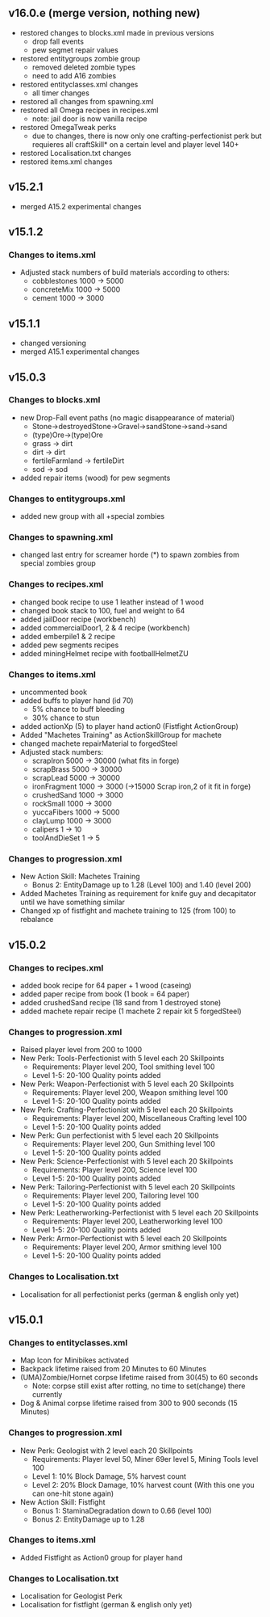 ## v16.0.e (merge version, nothing new)
* restored changes to blocks.xml made in previous versions
  * drop fall events
  * pew segmet repair values
* restored entitygroups zombie group
  * removed deleted zombie types
  * need to add A16 zombies
* restored entityclasses.xml changes
  * all timer changes
* restored all changes from spawning.xml
* restored all Omega recipes in recipes.xml
  * note: jail door is now vanilla recipe
* restored OmegaTweak perks
  * due to changes, there is now only one crafting-perfectionist perk but requieres all craftSkill* on a certain level and player level 140+
* restored Localisation.txt changes
* restored items.xml changes

## v15.2.1
* merged A15.2 experimental changes

## v15.1.2

### Changes to items.xml
* Adjusted stack numbers of build materials according to others:
  * cobblestones 1000 -> 5000
  * concreteMix 1000 -> 5000
  * cement 1000 -> 3000

## v15.1.1
* changed versioning
* merged A15.1 experimental changes

## v15.0.3

### Changes to blocks.xml
* new Drop-Fall event paths (no magic disappearance of material)
  * Stone->destroyedStone->Gravel->sandStone->sand->sand
  * (type)Ore->(type)Ore 
  * grass -> dirt
  * dirt -> dirt
  * fertileFarmland -> fertileDirt
  * sod -> sod
* added repair items (wood) for pew segments

### Changes to entitygroups.xml
* added new group with all +special zombies

### Changes to spawning.xml
* changed last entry for screamer horde (*) to spawn zombies from special zombies group

### Changes to recipes.xml
* changed book recipe to use 1 leather instead of 1 wood
* changed book stack to 100, fuel and weight to 64
* added jailDoor recipe (workbench)
* added commercialDoor1, 2 & 4 recipe (workbench)
* added emberpile1 & 2 recipe
* added pew segments recipes
* added miningHelmet recipe with footballHelmetZU

### Changes to items.xml
* uncommented book
* added buffs to player hand (id 70)
  * 5% chance to buff bleeding
  * 30% chance to stun
* added actionXp (5) to player hand action0 (Fistfight ActionGroup)
* Added "Machetes Training" as ActionSkillGroup for machete
* changed machete repairMaterial to forgedSteel
* Adjusted stack numbers:
  * scrapIron 5000 -> 30000 (what fits in forge)
  * scrapBrass 5000 -> 30000
  * scrapLead 5000 -> 30000
  * ironFragment 1000 -> 3000 (->15000 Scrap iron,2 of it fit in forge)
  * crushedSand 1000 -> 3000
  * rockSmall 1000 -> 3000
  * yuccaFibers 1000 -> 5000
  * clayLump 1000 -> 3000
  * calipers 1 -> 10
  * toolAndDieSet 1 -> 5


### Changes to progression.xml
* New Action Skill: Machetes Training
  * Bonus 2: EntityDamage up to 1.28 (Level 100) and 1.40 (level 200)
* Added Machetes Training as requirement for knife guy and decapitator until we have something similar
* Changed xp of fistfight and machete training to 125 (from 100) to rebalance

## v15.0.2

### Changes to recipes.xml
* added book recipe for 64 paper + 1 wood (caseing)
* added paper recipe from book (1 book = 64 paper)
* added crushedSand recipe (18 sand from 1 destroyed stone)
* added machete repair recipe (1 machete 2 repair kit 5 forgedSteel)

### Changes to progression.xml
* Raised player level from 200 to 1000
* New Perk: Tools-Perfectionist with 5 level each 20 Skillpoints
  * Requirements: Player level 200, Tool smithing level 100
  * Level 1-5: 20-100 Quality points added
* New Perk: Weapon-Perfectionist with 5 level each 20 Skillpoints
  * Requirements: Player level 200, Weapon smithing level 100
  * Level 1-5: 20-100 Quality points added
* New Perk: Crafting-Perfectionist with 5 level each 20 Skillpoints
  * Requirements: Player level 200, Miscellaneous Crafting level 100
  * Level 1-5: 20-100 Quality points added
* New Perk: Gun perfectionist with 5 level each 20 Skillpoints
  * Requirements: Player level 200, Gun Smithing level 100
  * Level 1-5: 20-100 Quality points added
* New Perk: Science-Perfectionist with 5 level each 20 Skillpoints
  * Requirements: Player level 200, Science level 100
  * Level 1-5: 20-100 Quality points added
* New Perk: Tailoring-Perfectionist with 5 level each 20 Skillpoints
  * Requirements: Player level 200, Tailoring level 100
  * Level 1-5: 20-100 Quality points added
* New Perk: Leatherworking-Perfectionist with 5 level each 20 Skillpoints
  * Requirements: Player level 200, Leatherworking level 100
  * Level 1-5: 20-100 Quality points added
* New Perk: Armor-Perfectionist with 5 level each 20 Skillpoints
  * Requirements: Player level 200, Armor smithing level 100
  * Level 1-5: 20-100 Quality points added

### Changes to Localisation.txt
* Localisation for all perfectionist perks (german & english only yet)

## v15.0.1

### Changes to entityclasses.xml

* Map Icon for Minibikes activated
* Backpack lifetime raised from 20 Minutes to 60 Minutes
* (UMA)Zombie/Hornet corpse lifetime raised from 30(45) to 60 seconds
  * Note: corpse still exist after rotting, no time to set(change) there currently
* Dog & Animal corpse lifetime raised from 300 to 900 seconds (15 Minutes)


### Changes to progression.xml
* New Perk: Geologist with 2 level each 20 Skillpoints
  * Requirements: Player level 50, Miner 69er level 5, Mining Tools level 100
  * Level 1: 10% Block Damage,  5% harvest count
  * Level 2: 20% Block Damage, 10% harvest count (With this one you can one-hit stone again)
* New Action Skill: Fistfight
  * Bonus 1: StaminaDegradation down to 0.66 (level 100)
  * Bonus 2: EntityDamage up to 1.28

### Changes to items.xml
* Added Fistfight as Action0 group for player hand

### Changes to Localisation.txt
* Localisation for Geologist Perk
* Localisation for fistfight (german & english only yet)